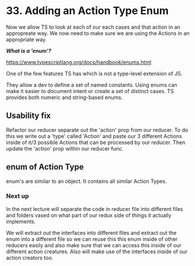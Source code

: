# 33. Adding an Action Type Enum

Now we allow TS to look at each of our each cases and that action in an appropreate way. 
We now need to make sure we are using the Actions in an appropriate way.

***What is a 'enum'?***

https://www.typescriptlang.org/docs/handbook/enums.html

One of the few features TS has which is not a type-level extension of JS.

They allow a dev to define a set of named constants. Using enums can make it easier to document intent or create a set of distinct cases. TS provides both numeric and string-based enums.


## Usability fix

Refactor our reducer separate out the 'action' prop from our reducer. To do this we write out a 'type' called 'Action' and paste our 3 different Actions inside of it/3 possible Actions that can be processed by our reducer. Then update the 'action' prop within our reducer func. 

## enum of Action Type

enum's are similar to an object. It contains all similar Action Types. 

### Next up
In the next lecture will separate the code in reducer file into different files and folders vased on what part of our redux side of things it actually implements.

We will extract out the interfaces into different files and extract out the enum into a different file so we can reuse this this enum inside of other reducers easily and also make sure that we can access this inside of our different action creatures. Also will make use of the interfaces inside of our action creators too.


